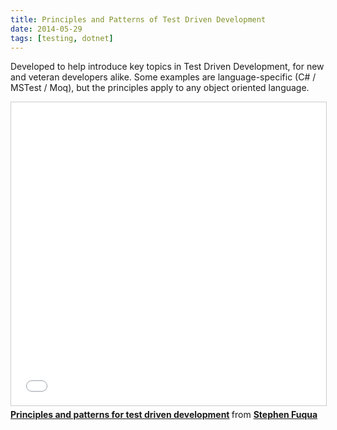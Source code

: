 ```yaml
---
title: Principles and Patterns of Test Driven Development
date: 2014-05-29
tags: [testing, dotnet]
---
```


Developed to help introduce key topics in Test Driven Development, for new and veteran developers alike. Some examples are language-specific (C# / MSTest / Moq), but the principles apply to any object oriented language.

<!-- todo -->

<iframe src="//www.slideshare.net/slideshow/embed_code/key/InXfnUtvQpO9kC" width="595" height="485" frameborder="0" marginwidth="0" marginheight="0" scrolling="no" style="border:1px solid #CCC; border-width:1px; margin-bottom:5px; max-width: 100%;" allowfullscreen> </iframe> <div style="margin-bottom:5px"> <strong> <a href="//www.slideshare.net/StephenFuqua/principles-and-patterns-for-test-driven-development" title="Principles and patterns for test driven development" target="_blank">Principles and patterns for test driven development</a> </strong> from <strong><a href="https://www.slideshare.net/StephenFuqua" target="_blank">Stephen Fuqua</a></strong> </div>

<!-- truncate -->
